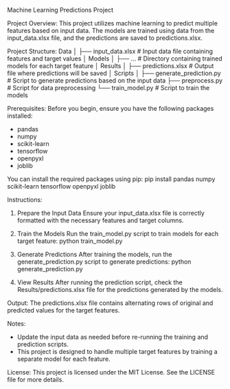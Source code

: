 Machine Learning Predictions Project

Project Overview:
This project utilizes machine learning to predict multiple features based on input data. The models are trained using data from the input_data.xlsx file, and the predictions are saved to predictions.xlsx.

Project Structure:
Data
│
├── input_data.xlsx      # Input data file containing features and target values
│
Models
│
├── ...                   # Directory containing trained models for each target feature
│
Results
│
├── predictions.xlsx      # Output file where predictions will be saved
│
Scripts
│
├── generate_prediction.py # Script to generate predictions based on the input data
├── preprocess.py         # Script for data preprocessing
└── train_model.py        # Script to train the models

Prerequisites:
Before you begin, ensure you have the following packages installed:
- pandas
- numpy
- scikit-learn
- tensorflow
- openpyxl
- joblib

You can install the required packages using pip:
pip install pandas numpy scikit-learn tensorflow openpyxl joblib

Instructions:
1. Prepare the Input Data
   Ensure your input_data.xlsx file is correctly formatted with the necessary features and target columns.

2. Train the Models
   Run the train_model.py script to train models for each target feature:
   python train_model.py

3. Generate Predictions
   After training the models, run the generate_prediction.py script to generate predictions:
   python generate_prediction.py

4. View Results
   After running the prediction script, check the Results/predictions.xlsx file for the predictions generated by the models.

Output:
The predictions.xlsx file contains alternating rows of original and predicted values for the target features.

Notes:
- Update the input data as needed before re-running the training and prediction scripts.
- This project is designed to handle multiple target features by training a separate model for each feature.

License:
This project is licensed under the MIT License. See the LICENSE file for more details.
